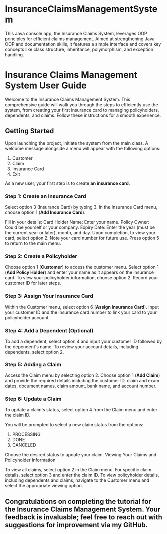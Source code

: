 # InsuranceClaimsManagementSystem
This Java console app, the Insurance Claims System, leverages OOP principles for efficient claims management. Aimed at strengthening Java OOP and documentation skills, it features a simple interface and covers key concepts like class structure, inheritance, polymorphism, and exception handling.

# Insurance Claims Management System User Guide

Welcome to the Insurance Claims Management System. This comprehensive guide will walk you through the steps to efficiently use the system, from creating your first insurance card to managing policyholders, dependents, and claims. Follow these instructions for a smooth experience.

## Getting Started

Upon launching the project, initiate the system from the main class. A welcome message alongside a menu will appear with the following options:

1. Customer
2. Claim
3. Insurance Card
4. Exit

As a new user, your first step is to create **an insurance card**.

### Step 1: Create an Insurance Card

Select option 3 (Insurance Card) by typing 3.
In the Insurance Card menu, choose option 1 (**Add Insurance Card**).

Fill in your details:
Card Holder Name: Enter your name.
Policy Owner: Could be yourself or your company.
Expiry Date: Enter the year (must be the current year or later), month, and day.
Upon completion, to view your card, select option 2. Note your card number for future use.
Press option 5 to return to the main menu.

### Step 2: Create a Policyholder

Choose option 1 (**Customer**) to access the customer menu.
Select option 1 (**Add Policy Holder**) and enter your name as it appears on the insurance card.
To view your policyholder information, choose option 2. Record your customer ID for later steps.

### Step 3: Assign Your Insurance Card

Within the Customer menu, select option 6 (**Assign Insurance Card**).
Input your customer ID and the insurance card number to link your card to your policyholder account.

### Step 4: Add a Dependent (Optional)

To add a dependent, select option 4 and input your customer ID followed by the dependent's name.
To review your account details, including dependents, select option 2.

### Step 5: Adding a Claim

Access the Claim menu by selecting option 2.
Choose option 1 (**Add Claim**) and provide the required details including the customer ID, claim and exam dates, document names, claim amount, bank name, and account number.

### Step 6: Update a Claim

To update a claim's status, select option 4 from the Claim menu and enter the claim ID.

You will be prompted to select a new claim status from the options:
1. PROCESSING
2. DONE
3. CANCELED

Choose the desired status to update your claim.
Viewing Your Claims and Policyholder Information

To view all claims, select option 2 in the Claim menu.
For specific claim details, select option 3 and enter the claim ID.
To view policyholder details, including dependents and claims, navigate to the Customer menu and select the appropriate viewing option.

## Congratulations on completing the tutorial for the Insurance Claims Management System. Your feedback is invaluable; feel free to reach out with suggestions for improvement via my GitHub.







































